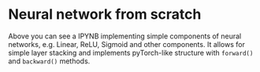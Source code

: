 # Neural network from scratch

Above you can see a IPYNB implementing simple components of neural networks, e.g. Linear, ReLU, Sigmoid and other components. It allows for simple 
layer stacking and implements pyTorch-like structure with `forward()` and `backward()` methods.
